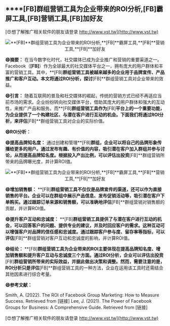 ## ****[FB]**群组营销工具为企业带来的ROI分析,**[FB]**霸屏工具,**[FB]**营销工具,**[FB]**加好友**

[😍想了解推广相关软件的朋友请登录 http://www.vst.tw](http://www.vst.tw)

 <center><img src="https://vst.tw/MP4/tuiguang/png/1.png" alt="**[FB]**群组营销工具为企业带来的ROI分析,**[FB]**霸屏工具,**[FB]**营销工具,**[FB]**加好友"></center>

**😄摘要：**
在当今数字化时代，社交媒体已成为企业推广和营销的重要渠道之一。Facebook（**[FB]**）作为全球最大的社交媒体平台之一，拥有庞大的用户群体和丰富的营销工具。其中，**[FB]**群组营销工具被越来越多的企业用于品牌宣传、产品推广和客户互动。本文将通过ROI分析，探讨**[FB]**群组营销工具对企业带来的效益。

**😄引言：**
随着互联网的普及和社交媒体的崛起，传统的营销方式已经不再适应当前市场的需求。企业纷纷转向社交媒体平台，借助其庞大的用户群体和强大的互动性，来推广产品和服务。而**[FB]**群组营销工具作为**[FB]**平台上的一个重要功能，为企业提供了一个构建社区、与潜在客户进行互动的机会。下面我们将通过ROI分析，来评估**[FB]**群组营销工具对企业的实际价值。

**😄ROI分析：**

**😄提高品牌知名度：**
通过创建和管理**[FB]**群组，企业可以将自己的品牌形象传播给更多的用户。通过发布有趣、有价值的内容，吸引潜在客户加入群组并参与讨论，从而提高品牌知名度。根据投入产出比例，可以评估出投资**[FB]**群组营销所带来的品牌曝光度，并计算ROI值。

 <center><img src="https://vst.tw/MP4/tuiguang/png/1.png" alt="**[FB]**群组营销工具为企业带来的ROI分析,**[FB]**霸屏工具,**[FB]**营销工具,**[FB]**加好友"></center>

**😄增加销售额：**
**[FB]**群组营销工具不仅仅是品牌宣传的渠道，还可以作为直接销售的平台。企业可以在群组中展示产品信息、发布促销活动等，吸引潜在客户下单购买。通过跟踪订单来源和销售额，可以准确地评估**[FB]**群组营销对销售额的贡献，并计算ROI值。

**😄提升客户互动和忠诚度：**
**[FB]**群组营销工具提供了与潜在客户进行互动的机会，可以回答客户的问题、提供专业的建议，并及时回应客户的需求。这种互动可以增强客户对品牌的信任感和忠诚度。通过跟踪客户参与度、留存率等指标，可以评估**[FB]**群组营销对客户互动和忠诚度的影响，并计算ROI值。

**😄结论：**
**[FB]**群组营销工具为企业带来的ROI主要体现在提高品牌知名度、增加销售额和提升客户互动与忠诚度三个方面。通过ROI分析，企业可以评估出投资**[FB]**群组营销所带来的实际效益，并据此做出决策和调整。然而，需要注意的是，ROI分析只是评估**[FB]**群组营销工具的一种方法，企业在运用该工具时还需结合其他因素进行综合考量。

**😄参考文献：**

Smith, A. (2022). The ROI of Facebook Group Marketing: How to Measure Success. Retrieved from [链接]
Lee, J. (2021). The Power of Facebook Groups for Business: A Comprehensive Guide. Retrieved from [链接]

[😍想了解推广相关软件的朋友请登录 http://www.vst.tw](http://www.vst.tw)



